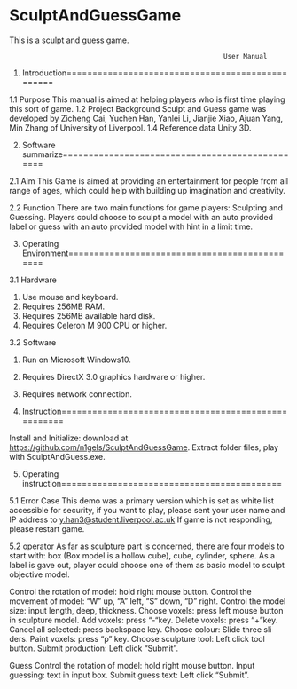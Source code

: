 # SculptAndGuessGame
This is a sculpt and guess game.


                                                          User Manual
1.	Introduction=================================================

1.1 Purpose
This manual is aimed at helping players who is first time playing this sort of game.
1.2 Project Background
Sculpt and Guess game was developed by Zicheng Cai, Yuchen Han, Yanlei Li, Jianjie Xiao, Ajuan Yang, Min Zhang of University of Liverpool. 
1.4 Reference data
Unity 3D.

2. Software summarize================================================

2.1 Aim
This Game is aimed at providing an entertainment for people from all range of ages, which could help with building up imagination and creativity.

2.2 Function
There are two main functions for game players: Sculpting and Guessing. Players could choose to sculpt a model with an auto provided label or guess with an auto provided model with hint in a limit time.

3. Operating Environment==============================================

3.1 Hardware
1. Use mouse and keyboard.
2. Requires 256MB RAM.
3. Requires 256MB available hard disk.
4. Requires Celeron M 900 CPU or higher.

3.2 Software
1. Run on Microsoft Windows10.
2. Requires DirectX 3.0 graphics hardware or higher.
3. Requires network connection.


4. Instruction====================================================

Install and Initialize: download at https://github.com/n1gels/SculptAndGuessGame. Extract folder files, play with SculptAndGuess.exe.

5. Operating instruction===========================================

5.1 Error Case
	This demo was a primary version which is set as white list accessible for security, if you want to play, please sent your user name and IP address to y.han3@student.liverpool.ac.uk
If game is not responding, please restart game.

5.2 operator
As far as sculpture part is concerned, there are four models to start with: box (Box model is a hollow cube), cube, cylinder, sphere. As a label is gave out, player could choose one of them as basic model to sculpt objective model. 

Control the rotation of model: hold right mouse button.
Control the movement of model: “W” up, “A” left, “S” down, “D” right.
Control the model size: input length, deep, thickness.
Choose voxels: press left mouse button in sculpture model.
Add voxels: press “-“key.
Delete voxels: press “+”key.
Cancel all selected: press backspace key.
Choose colour: Slide three sli ders.
Paint voxels: press “p” key.
Choose sculpture tool: Left click tool button.
Submit production: Left click “Submit”.

Guess
Control the rotation of model: hold right mouse button.
Input guessing: text in input box. 
Submit guess text: Left click “Submit”.

